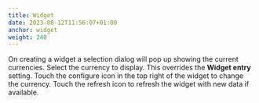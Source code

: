 ```yaml
---
title: Widget
date: 2023-08-12T11:56:07+01:00
anchor: widget
weight: 240
---
```


On creating a widget a selection dialog will pop up showing the
current currencies. Select the currency to display. This overrides the
**Widget entry** setting. Touch the configure icon in the top right of
the widget to change the currency. Touch the refresh icon to refresh
the widget with new data if available.

